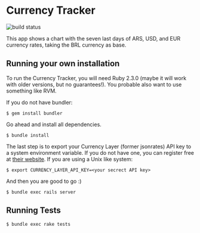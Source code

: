 # Currency Tracker

![build status](https://travis-ci.org/gabrielssilva/currency-tracker.svg?branch=master)

This app shows a chart with the seven last days of ARS, USD, and EUR currency rates, taking the BRL currency as base.

## Running your own installation

To run the Currency Tracker, you will need Ruby 2.3.0 (maybe it will work with older versions, but no guarantees!). You probable also want to use something like RVM.

If you do not have bundler:

```
$ gem install bundler
```

Go ahead and install all dependencies.

```
$ bundle install
```

The last step is to export your Currency Layer (former jsonrates) API key to a system environment variable. If you do not have one, you can register free at [their website](https://currencylayer.com/). If you are using a Unix like system:

```
$ export CURRENCY_LAYER_API_KEY=<your secrect API key>
```

And then you are good to go :)

```
$ bundle exec rails server
```

## Running Tests

```
$ bundle exec rake tests
```
